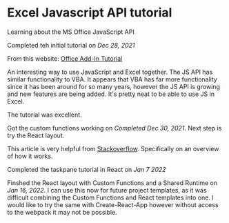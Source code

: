 # Excel Javascript API tutorial

Learning about the MS Office JavaScript API

Completed teh initial tutorial on _Dec 28, 2021_

From this website: [Office Add-In Tutorial](https://docs.microsoft.com/en-us/office/dev/add-ins/excel/)

An interesting way to use JavaScript and Excel together. The JS API has similar functionality to VBA. It appears that VBA has far more functionality since it has been around for so many years, however the JS API is growing and new features are being added. It's pretty neat to be able to use JS in Excel.

The tutorial was excellent.

Got the custom functions working on _Completed Dec 30, 2021_. Next step is try the React layout.

This article is very helpful from [Stackoverflow](https://stackoverflow.com/questions/58218613/which-preferred-ide-for-office-js-excel-addins). Specifically on an overview of how it works.

Completed the taskpane tutorial in React on _Jan 7 2022_

Finshed the React layout with Custom Functions and a Shared Runtime on _Jan 16, 2022_. I can use this now for future project templates, as it was difficult combining the Custom Functions and React templates into one. I would like to try the same with Create-React-App however without access to the webpack it may not be possible.
